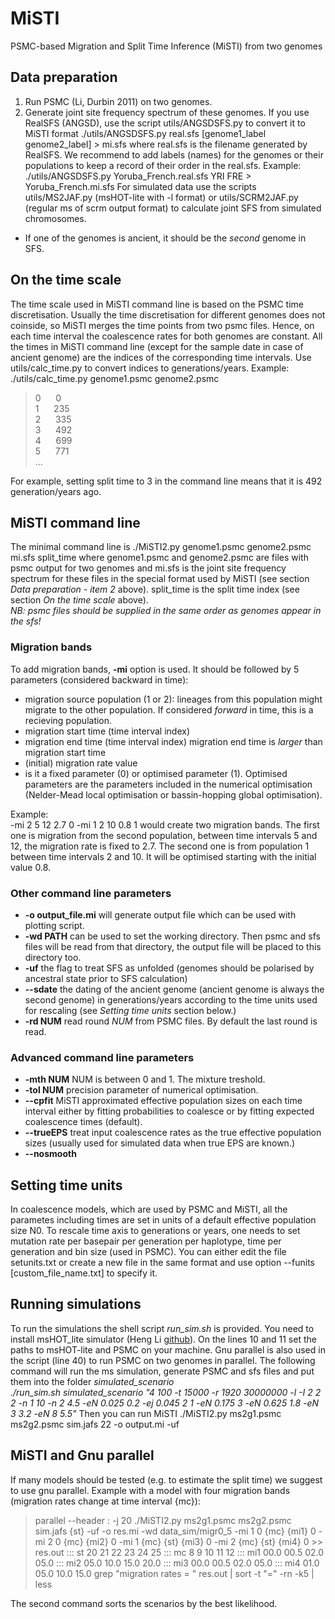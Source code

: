 # MiSTI
PSMC-based Migration and Split Time Inference (MiSTI) from two genomes

## Data preparation
1. Run PSMC (Li, Durbin 2011) on two genomes.
2. Generate joint site frequency spectrum of these genomes. If you use RealSFS (ANGSD), use the script utils/ANGSDSFS.py to convert it to MiSTI format
./utils/ANGSDSFS.py real.sfs [genome1_label genome2_label] > mi.sfs
where real.sfs is the filename generated by RealSFS. We recommend to add labels (names) for the genomes or their populations to keep a record of their order in the real.sfs.
Example:
./utils/ANGSDSFS.py Yoruba_French.real.sfs YRI FRE > Yoruba_French.mi.sfs
For simulated data use the scripts utils/MS2JAF.py (msHOT-lite with -l format) or utils/SCRM2JAF.py (regular ms of scrm output format) to calculate joint SFS from simulated chromosomes.
 * If one of the genomes is ancient, it should be the _second_ genome in SFS.

## On the time scale
The time scale used in MiSTI command line is based on the PSMC time discretisation. Usually the time discretisation for different genomes does not coinside, so MiSTI merges the time points from two psmc files. Hence, on each time interval the coalescence rates for both genomes are constant. All the times in MiSTI command line (except for the sample date in case of ancient genome) are the indices of the corresponding time intervals. Use utils/calc_time.py to convert indices to generations/years. Example:
./utils/calc_time.py genome1.psmc genome2.psmc
>0&nbsp;&nbsp;&nbsp;&nbsp;&nbsp;&nbsp;0  
>1&nbsp;&nbsp;&nbsp;&nbsp;&nbsp;&nbsp;235  
>2&nbsp;&nbsp;&nbsp;&nbsp;&nbsp;&nbsp;335  
>3&nbsp;&nbsp;&nbsp;&nbsp;&nbsp;&nbsp;492  
>4&nbsp;&nbsp;&nbsp;&nbsp;&nbsp;&nbsp;699  
>5&nbsp;&nbsp;&nbsp;&nbsp;&nbsp;&nbsp;771  
>...

For example, setting split time to 3 in the command line means that it is 492 generation/years ago.

## MiSTI command line

The minimal command line is
./MiSTI2.py genome1.psmc genome2.psmc mi.sfs split_time
where genome1.psmc and genome2.psmc are files with psmc output for two genomes and mi.sfs is the joint site frequency spectrum for these files in the special format used by MiSTI (see section _Data preparation - item 2_ above). split_time is the split time index (see section _On the time scale_ above).  
_NB: psmc files should be supplied in the same order as genomes appear in the sfs!_

### Migration bands
To add migration bands, __-mi__ option is used. It should be followed by 5 parameters (considered backward in time):  
   * migration source population (1 or 2): lineages from this population might migrate to the other population. If considered _forward_ in time, this is a recieving population.
   * migration start time (time interval index)
   * migration end time (time interval index)
     migration end time is _larger_ than migration start time
   * (initial) migration rate value
   * is it a fixed parameter (0) or optimised parameter (1). Optimised parameters are the parameters included in the numerical optimisation (Nelder-Mead local optimisation or bassin-hopping global optimisation).

Example:  
-mi 2 5 12 2.7 0 -mi 1 2 10 0.8 1
would create two migration bands. The first one is migration from the second population, between time intervals 5 and 12, the migration rate is fixed to 2.7. The second one is from population 1 between time intervals 2 and 10. It will be optimised starting with the initial value 0.8.

### Other command line parameters
* __-o output_file.mi__ will generate output file which can be used with plotting script.
* __-wd PATH__ can be used to set the working directory. Then psmc and sfs files will be read from that directory, the output file will be placed to this directory too.
* __-uf__ the flag to treat SFS as unfolded (genomes should be polarised by ancestral state prior to SFS calculation)
* __--sdate__ the dating of the ancient genome (ancient genome is always the second genome) in generations/years according to the time units used for rescaling (see _Setting time units_ section below.)
* __-rd NUM__ read round _NUM_ from PSMC files. By default the last round is read.

### Advanced command line parameters
* __-mth NUM__ NUM is between 0 and 1. The mixture treshold.
* __-tol NUM__ precision parameter of numerical optimisation.
* __--cpfit__ MiSTI approximated effective population sizes on each time interval either by fitting probabilities to coalesce or by fitting expected coalescence times (default).
* __--trueEPS__ treat input coalescence rates as the true effective population sizes (usually used for simulated data when true EPS are known.)
* __--nosmooth__

## Setting time units
In coalescence models, which are used by PSMC and MiSTI, all the parametes including times are set in units of a default effective population size N0. To rescale time axis to generations or years, one needs to set mutation rate per basepair per generation per haplotype, time per generation and bin size (used in PSMC). You can either edit the file setunits.txt or create a new file in the same format and use option --funits [custom_file_name.txt] to specify it.

## Running simulations
To run the simulations the shell script _run_sim.sh_ is provided. You need to install msHOT_lite simulator (Heng Li [github](https://github.com/lh3/foreign/tree/master/msHOT-lite)). On the lines 10 and 11 set the paths to msHOT-lite and PSMC on your machine. Gnu parallel is also used in the script (line 40) to run PSMC on two genomes in parallel. The following command will run the ms simulation, generate PSMC and sfs files and put them into the folder _simulated_scenario_  
_./run_sim.sh simulated_scenario "4 100 -t 15000 -r 1920 30000000 -l -I 2 2 2 -n 1 10 -n 2 4.5 -eN 0.025 0.2 -ej 0.045 2 1 -eN 0.175 3 -eN 0.625 1.8 -eN 3 3.2 -eN 8 5.5"_
Then you can run MiSTI
./MiSTI2.py ms2g1.psmc ms2g2.psmc sim.jafs 22 -o output.mi -uf

## MiSTI and Gnu parallel
If many models should be tested (e.g. to estimate the split time) we suggest to use gnu parallel. Example with a model with four migration bands (migration rates change at time interval {mc}):  
> parallel --header : -j 20 ./MiSTI2.py ms2g1.psmc ms2g2.psmc sim.jafs {st} -uf -o res.mi -wd data_sim/migr0_5 -mi 1 0 {mc} {mi1} 0 -mi 2 0 {mc} {mi2} 0 -mi 1 {mc} {st} {mi3} 0 -mi 2 {mc} {st} {mi4} 0 >> res.out ::: st 20 21 22 23 24 25 ::: mc 8 9 10 11 12 ::: mi1 00.0 00.5 02.0 05.0 ::: mi2 05.0 10.0 15.0 20.0 ::: mi3 00.0 00.5 02.0 05.0 ::: mi4 01.0 05.0 10.0 15.0
> grep "migration rates = " res.out | sort -t "=" -rn -k5 | less

The second command sorts the scenarios by the best likelihood.
